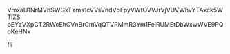 VmxaU1NrMVhSWGxTYms1cVVsVndVbFpyVWtOVVJrVjVUVWhvYTAxck5WTlZS
bEYzVXpCT2RWcEhOVnBrCmVqQTVRMmR3Ym1FelRUMEtDbWxwWVE9PQoKeHNx

fli